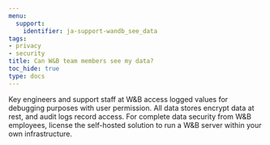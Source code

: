 ```yaml
---
menu:
  support:
    identifier: ja-support-wandb_see_data
tags:
- privacy
- security
title: Can W&B team members see my data?
toc_hide: true
type: docs
---
```


Key engineers and support staff at W&B access logged values for debugging purposes with user permission. All data stores encrypt data at rest, and audit logs record access. For complete data security from W&B employees, license the self-hosted solution to run a W&B server within your own infrastructure.